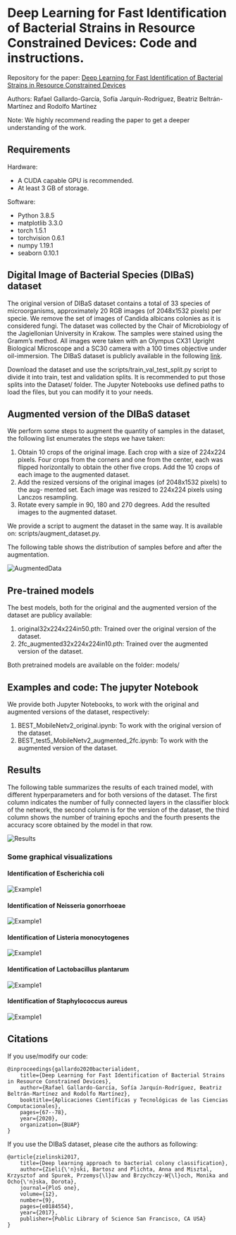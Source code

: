 # Deep Learning for Fast Identification of Bacterial Strains in Resource Constrained Devices: Code and instructions.
Repository for the paper: [Deep Learning for Fast Identification of Bacterial Strains in Resource Constrained Devices](https://gallardorafael.github.io/assets/docs/CONACICDeepLearningBook.pdf)

Authors: Rafael Gallardo-García, Sofía Jarquín-Rodríguez, Beatriz Beltrán-Martínez and Rodolfo Martínez

Note: We highly recommend reading the paper to get a deeper understanding of the work.

## Requirements
Hardware:

- A CUDA capable GPU is recommended.
- At least 3 GB of storage.

Software:

- Python 3.8.5
- matplotlib 3.3.0
- torch 1.5.1
- torchvision 0.6.1
- numpy 1.19.1
- seaborn 0.10.1


## Digital Image of Bacterial Species (DIBaS) dataset
The original version of DIBaS dataset contains a total of 33 species of microorganisms, approximately 20 RGB images (of 2048x1532 pixels) per specie. We remove the set of images of Candida albicans colonies as it is considered fungi. The dataset was collected by the Chair of Microbiology of the Jagiellonian University in Krakow. The samples were stained using the Gramm’s method. All images were taken with an Olympus CX31 Upright Biological Microscope and a SC30 camera with a 100 times objective under oil-immersion. The DIBaS dataset is publicly available in the following [link](http://misztal.edu.pl/software/databases/dibas/).

Download the dataset and use the scripts/train_val_test_split.py script to divide it into train, test and validation splits. It is recommended to put those splits into the Dataset/ folder. The Jupyter Notebooks use defined paths to load the files, but you can modify it to your needs.

## Augmented version of the DIBaS dataset
We perform some steps to augment the quantity of samples in the dataset, the following list enumerates the steps we have taken:

1. Obtain 10 crops of the original image. Each crop with a size of 224x224 pixels.
Four crops from the corners and one from the center, each was flipped horizontally
to obtain the other five crops. Add the 10 crops of each image to the augmented
dataset.
2. Add the resized versions of the original images (of 2048x1532 pixels) to the aug-
mented set. Each image was resized to 224x224 pixels using Lanczos resampling.
3. Rotate every sample in 90, 180 and 270 degrees. Add the resulted images to the
augmented dataset.

We provide a script to augment the dataset in the same way. It is available on: scripts/augment_dataset.py.

The following table shows the distribution of samples before and after the augmentation.

![AugmentedData](res/augmented.png)

## Pre-trained models
The best models, both for the original and the augmented version of the dataset are publicy available:

1. original32x224x224in50.pth: Trained over the original version of the dataset.
2. 2fc_augmented32x224x224in10.pth: Trained over the augmented version of the dataset.

Both pretrained models are available on the folder: models/

## Examples and code: The jupyter Notebook
We provide both Jupyter Notebooks, to work with the original and augmented versions of the dataset, respectively:

1. BEST_MobileNetv2_original.ipynb: To work with the original version of the dataset.
2. BEST_test5_MobileNetv2_augmented_2fc.ipynb: To work with the augmented version of the dataset.

## Results
The following table summarizes the results of each trained model, with different hyperparameters and for both versions of the dataset. The first column indicates the number of fully connected layers in the classifier block of the network, the second column is for the version of the dataset, the third column shows the number of training epochs and the fourth presents the accuracy score obtained by the model in that row.

![Results](res/accuracy.png)

### Some graphical visualizations
#### Identification of Escherichia coli

![Example1](res/Ecoli.png)

#### Identification of Neisseria gonorrhoeae

![Example1](res/gonorrhoea.png)

#### Identification of Listeria monocytogenes

![Example1](res/listeria.png)

#### Identification of Lactobacillus plantarum

![Example1](res/plantarum.png)

#### Identification of Staphylococcus aureus

![Example1](res/staph_aureus.png)

## Citations
If you use/modify our code:
```
@inproceedings{gallardo2020bacterialident,
	title={Deep Learning for Fast Identification of Bacterial Strains in Resource Constrained Devices},
	author={Rafael Gallardo-García, Sofía Jarquín-Rodríguez, Beatriz Beltrán-Martínez and Rodolfo Martínez},
	booktitle={Aplicaciones Científicas y Tecnológicas de las Ciencias Computacionales},
	pages={67--78},
	year={2020},
	organization={BUAP}
}
```
If you use the DIBaS dataset, please cite the authors as following:
```
@article{zielinski2017,
	title={Deep learning approach to bacterial colony classification},
	author={Zieli{\'n}ski, Bartosz and Plichta, Anna and Misztal, Krzysztof and Spurek, Przemys{\l}aw and Brzychczy-W{\l}och, Monika and Ocho{\'n}ska, Dorota},
	journal={PloS one},
	volume={12},
	number={9},
	pages={e0184554},
	year={2017},
	publisher={Public Library of Science San Francisco, CA USA}
}
